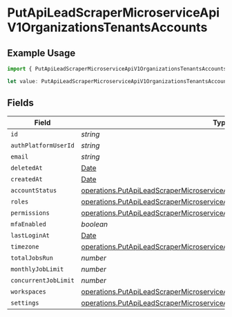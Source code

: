 # PutApiLeadScraperMicroserviceApiV1OrganizationsTenantsAccounts

## Example Usage

```typescript
import { PutApiLeadScraperMicroserviceApiV1OrganizationsTenantsAccounts } from "oppulence-backend-sdk/models/operations";

let value: PutApiLeadScraperMicroserviceApiV1OrganizationsTenantsAccounts = {};
```

## Fields

| Field                                                                                                                                                                            | Type                                                                                                                                                                             | Required                                                                                                                                                                         | Description                                                                                                                                                                      |
| -------------------------------------------------------------------------------------------------------------------------------------------------------------------------------- | -------------------------------------------------------------------------------------------------------------------------------------------------------------------------------- | -------------------------------------------------------------------------------------------------------------------------------------------------------------------------------- | -------------------------------------------------------------------------------------------------------------------------------------------------------------------------------- |
| `id`                                                                                                                                                                             | *string*                                                                                                                                                                         | :heavy_minus_sign:                                                                                                                                                               | N/A                                                                                                                                                                              |
| `authPlatformUserId`                                                                                                                                                             | *string*                                                                                                                                                                         | :heavy_minus_sign:                                                                                                                                                               | N/A                                                                                                                                                                              |
| `email`                                                                                                                                                                          | *string*                                                                                                                                                                         | :heavy_minus_sign:                                                                                                                                                               | N/A                                                                                                                                                                              |
| `deletedAt`                                                                                                                                                                      | [Date](https://developer.mozilla.org/en-US/docs/Web/JavaScript/Reference/Global_Objects/Date)                                                                                    | :heavy_minus_sign:                                                                                                                                                               | N/A                                                                                                                                                                              |
| `createdAt`                                                                                                                                                                      | [Date](https://developer.mozilla.org/en-US/docs/Web/JavaScript/Reference/Global_Objects/Date)                                                                                    | :heavy_minus_sign:                                                                                                                                                               | N/A                                                                                                                                                                              |
| `accountStatus`                                                                                                                                                                  | [operations.PutApiLeadScraperMicroserviceApiV1OrganizationsTenantsAccountStatus](../../models/operations/putapileadscrapermicroserviceapiv1organizationstenantsaccountstatus.md) | :heavy_minus_sign:                                                                                                                                                               | N/A                                                                                                                                                                              |
| `roles`                                                                                                                                                                          | [operations.PutApiLeadScraperMicroserviceApiV1OrganizationsTenantsRoles](../../models/operations/putapileadscrapermicroserviceapiv1organizationstenantsroles.md)[]               | :heavy_minus_sign:                                                                                                                                                               | N/A                                                                                                                                                                              |
| `permissions`                                                                                                                                                                    | [operations.PutApiLeadScraperMicroserviceApiV1OrganizationsTenantsPermissions](../../models/operations/putapileadscrapermicroserviceapiv1organizationstenantspermissions.md)[]   | :heavy_minus_sign:                                                                                                                                                               | N/A                                                                                                                                                                              |
| `mfaEnabled`                                                                                                                                                                     | *boolean*                                                                                                                                                                        | :heavy_minus_sign:                                                                                                                                                               | N/A                                                                                                                                                                              |
| `lastLoginAt`                                                                                                                                                                    | [Date](https://developer.mozilla.org/en-US/docs/Web/JavaScript/Reference/Global_Objects/Date)                                                                                    | :heavy_minus_sign:                                                                                                                                                               | N/A                                                                                                                                                                              |
| `timezone`                                                                                                                                                                       | [operations.PutApiLeadScraperMicroserviceApiV1OrganizationsTenantsTimezone](../../models/operations/putapileadscrapermicroserviceapiv1organizationstenantstimezone.md)           | :heavy_minus_sign:                                                                                                                                                               | N/A                                                                                                                                                                              |
| `totalJobsRun`                                                                                                                                                                   | *number*                                                                                                                                                                         | :heavy_minus_sign:                                                                                                                                                               | N/A                                                                                                                                                                              |
| `monthlyJobLimit`                                                                                                                                                                | *number*                                                                                                                                                                         | :heavy_minus_sign:                                                                                                                                                               | N/A                                                                                                                                                                              |
| `concurrentJobLimit`                                                                                                                                                             | *number*                                                                                                                                                                         | :heavy_minus_sign:                                                                                                                                                               | N/A                                                                                                                                                                              |
| `workspaces`                                                                                                                                                                     | [operations.PutApiLeadScraperMicroserviceApiV1OrganizationsTenantsWorkspaces](../../models/operations/putapileadscrapermicroserviceapiv1organizationstenantsworkspaces.md)[]     | :heavy_minus_sign:                                                                                                                                                               | N/A                                                                                                                                                                              |
| `settings`                                                                                                                                                                       | [operations.PutApiLeadScraperMicroserviceApiV1OrganizationsTenantsSettings](../../models/operations/putapileadscrapermicroserviceapiv1organizationstenantssettings.md)           | :heavy_minus_sign:                                                                                                                                                               | N/A                                                                                                                                                                              |